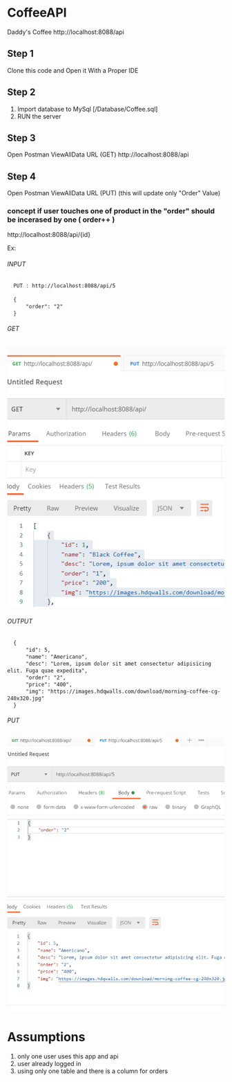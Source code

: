 # CoffeeAPI
Daddy's Coffee
http://localhost:8088/api

## Step 1
Clone this code and Open it With a Proper IDE

## Step 2
1. Import database to MySql [/Database/Coffee.sql]
2. RUN the server

## Step 3
Open Postman
ViewAllData URL (GET)
http://localhost:8088/api


## Step 4
Open Postman
ViewAllData URL (PUT)
(this will update only "Order" Value)
### concept if user touches one of product in the "order" should be incerased by one ( order++ ) 
http://localhost:8088/api/{id}

Ex:
###### INPUT
      PUT : http://localhost:8088/api/5

      {
          "order": "2"
      }
      
###### GET

![](imgs/get.png)

###### OUTPUT

      {
          "id": 5,
          "name": "Americano",
          "desc": "Lorem, ipsum dolor sit amet consectetur adipisicing elit. Fuga quae expedita",
          "order": "2",
          "price": "400",
          "img": "https://images.hdqwalls.com/download/morning-coffee-cg-240x320.jpg"
      }
      
###### PUT

![](imgs/put.png)
      
      
# Assumptions
1. only one user uses this app and api
2. user already logged in
3. using only one table and there is a column for orders
      

